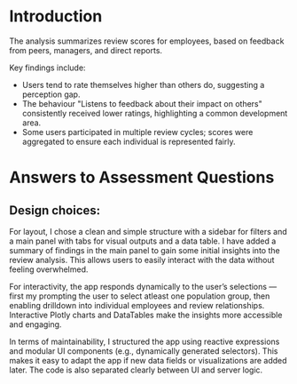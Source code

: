 # Introduction

The analysis summarizes review scores for employees, based on feedback from peers, managers, and direct reports.

Key findings include:
- Users tend to rate themselves higher than others do, suggesting a perception gap.
- The behaviour "Listens to feedback about their impact on others" consistently received lower ratings, highlighting a common development area.
- Some users participated in multiple review cycles; scores were aggregated to ensure each individual is represented fairly.

# Answers to Assessment Questions

## Design choices:
For layout, I chose a clean and simple structure with a sidebar for filters and a main panel with tabs for visual outputs and a data table. I have added a summary of findings in the main panel to gain some initial insights into the review analysis. This allows users to easily interact with the data without feeling overwhelmed.

For interactivity, the app responds dynamically to the user’s selections — first my prompting the user to select atleast one population group, then enabling drilldown into individual employees and review relationships. Interactive Plotly charts and DataTables make the insights more accessible and engaging.

In terms of maintainability, I structured the app using reactive expressions and modular UI components (e.g., dynamically generated selectors). This makes it easy to adapt the app if new data fields or visualizations are added later. The code is also separated clearly between UI and server logic.
